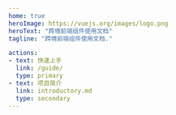 ```yaml
---
home: true
heroImage: https://vuejs.org/images/logo.png
heroText: "跨境前端组件使用文档"
tagline: "跨境前端组件使用文档."

actions:
- text: 快速上手
  link: /guide/
  type: primary
- text: 项目简介
  link: introductory.md
  type: secondary
---
```

